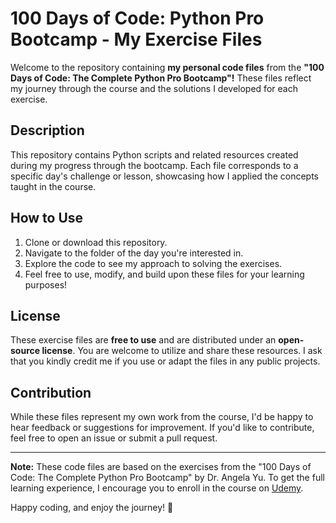 # 100 Days of Code: Python Pro Bootcamp - My Exercise Files

Welcome to the repository containing **my personal code files** from the **"100 Days of Code: The Complete Python Pro Bootcamp"!** These files reflect my journey through the course and the solutions I developed for each exercise.

## Description

This repository contains Python scripts and related resources created during my progress through the bootcamp. Each file corresponds to a specific day's challenge or lesson, showcasing how I applied the concepts taught in the course.

## How to Use

1. Clone or download this repository.
2. Navigate to the folder of the day you're interested in.
3. Explore the code to see my approach to solving the exercises.
4. Feel free to use, modify, and build upon these files for your learning purposes!

## License

These exercise files are **free to use** and are distributed under an **open-source license**. You are welcome to utilize and share these resources. I ask that you kindly credit me if you use or adapt the files in any public projects.

## Contribution

While these files represent my own work from the course, I'd be happy to hear feedback or suggestions for improvement. If you'd like to contribute, feel free to open an issue or submit a pull request.

---

**Note:** These code files are based on the exercises from the "100 Days of Code: The Complete Python Pro Bootcamp" by Dr. Angela Yu. To get the full learning experience, I encourage you to enroll in the course on [Udemy](https://www.udemy.com/course/100-days-of-code/).

Happy coding, and enjoy the journey! 🚀
